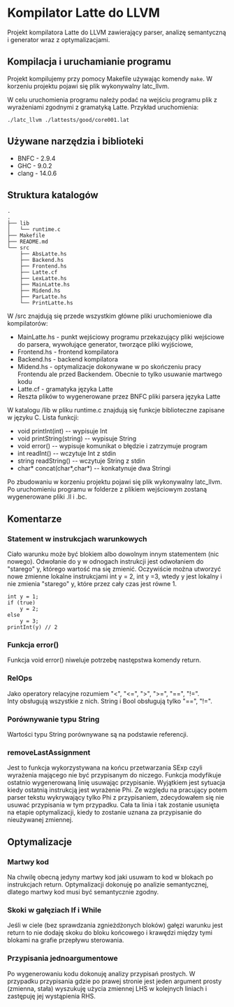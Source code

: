 # Kompilator Latte do LLVM
Projekt kompilatora Latte do LLVM zawierający parser, analizę semantyczną i generator wraz z optymalizacjami.

## Kompilacja i uruchamianie programu
Projekt kompilujemy przy pomocy Makefile używając komendy `make`. W korzeniu projektu pojawi się plik wykonywalny latc_llvm.

W celu uruchomienia programu należy podać na wejściu programu plik z wyrażeniami zgodnymi z gramatyką Latte. Przykład uruchomienia:

`./latc_llvm ./lattests/good/core001.lat`

## Używane narzędzia i biblioteki
 - BNFC - 2.9.4
 - GHC - 9.0.2
 - clang - 14.0.6

## Struktura katalogów
```
.
.
├── lib
│   └── runtime.c
├── Makefile
├── README.md
└── src
    ├── AbsLatte.hs
    ├── Backend.hs
    ├── Frontend.hs
    ├── Latte.cf
    ├── LexLatte.hs
    ├── MainLatte.hs
    ├── Midend.hs
    ├── ParLatte.hs
    └── PrintLatte.hs
```


W /src znajdują się przede wszystkim główne pliki uruchomieniowe dla kompilatorów:
  - MainLatte.hs - punkt wejściowy programu przekazujący pliki wejściowe do parsera, wywołujące generator, tworzące pliki wyjściowe,
  - Frontend.hs - frontend kompilatora
  - Backend.hs - backend kompilatora
  - Midend.hs - optymalizacje dokonywane w po skończeniu pracy Frontendu ale przed Backendem. Obecnie to tylko usuwanie martwego kodu
  - Latte.cf - gramatyka języka Latte
  - Reszta plików to wygenerowane przez BNFC pliki parsera języka Latte

W katalogu /lib w pliku runtime.c znajdują się funkcje biblioteczne zapisane w języku C. Lista funkcji: 
  - void printInt(int)           -- wypisuje Int
  - void printString(string)     -- wypisuje String
  - void error()                 -- wypisuje komunikat o błędzie i zatrzymuje program
  - int readInt()                -- wczytuje Int z stdin
  - string readString()          -- wczytuje String z stdin
  - char* concat(char*,char*)    -- konkatynuje dwa Stringi

Po zbudowaniu w korzeniu projektu pojawi się plik wykonywalny latc_llvm. Po uruchomieniu programu w folderze z plikiem wejściowym zostaną wygenerowane pliki .ll i .bc.

## Komentarze
### Statement w instrukcjach warunkowych
Ciało warunku może być blokiem albo dowolnym innym statementem (nic nowego). Odwołanie do y w odnogach instrukcji jest odwołaniem do "starego" y, którego wartość ma się zmienić. Oczywiście można utworzyć nowe zmienne lokalne instrukcjami int y = 2, int y =3, wtedy y jest lokalny i nie zmienia "starego" y, które przez cały czas jest równe 1.

```
int y = 1;
if (true)
    y = 2;
else
    y = 3;
printInt(y) // 2
```

### Funkcja error()
Funkcja void error() niweluje potrzebę następstwa komendy return.

### RelOps
Jako operatory relacyjne rozumiem "<", "<=", ">", ">=", "==", "!=".  
Inty obsługują wszystkie z nich. String i Bool obsługują tylko "==", "!=".

### Porównywanie typu String
Wartości typu String porównywane są na podstawie referencji.

### removeLastAssignment
Jest to funkcja wykorzystywana na końcu przetwarzania SExp czyli wyrażenia mającego nie być przypisanym do niczego. Funkcja modyfikuje ostatnio wygenerowaną linię usuwając przypisanie. Wyjątkiem jest sytuacja kiedy ostatnią instrukcją jest wyrażenie Phi. Ze względu na pracujący potem parser tekstu wykrywający tylko Phi z przypisaniem, zdecydowałem się nie usuwać przypisania w tym przypadku. Cała ta linia i tak zostanie usunięta na etapie optymalizacji, kiedy to zostanie uznana za przypisanie do nieużywanej zmiennej.

## Optymalizacje
### Martwy kod
Na chwilę obecną jedyny martwy kod jaki usuwam to kod w blokach po instrukcjach return. Optymalizacji dokonuję po analizie semantycznej, dlatego martwy kod musi być semantycznie zgodny.

### Skoki w gałęziach If i While
Jeśli w ciele (bez sprawdzania zgnieżdżonych bloków) gałęzi warunku jest return to nie dodaję skoku do bloku końcowego i krawędzi między tymi blokami na grafie przepływu sterowania.

### Przypisania jednoargumentowe
Po wygenerowaniu kodu dokonuję analizy przypisań prostych. W przypadku przypisania gdzie po prawej stronie jest jeden argument prosty (zmienna, stała) wyszukuję użycia zmiennej LHS w kolejnych liniach i zastępuję jej wystąpienia RHS.

